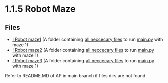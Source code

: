 # 1.1.5 Robot Maze

## Files

- [! Robot maze1](!%20Robot%20maze1) (A folder containing [all neccecary files](!%20Robot%20maze1/assets) to run [main.py](!%20Robot%20maze1/main.py) with maze 1)
- [! Robot maze2](!%20Robot%20maze2) (A folder containing [all neccecary files](!%20Robot%20maze2/assets) to run [main.py](!%20Robot%20maze2/main.py) with maze 1)
- [! Robot maze3](!%20Robot%20maze3) (A folder containing [all neccecary files](!%20Robot%20maze3/assets) to run [main.py](!%20Robot%20maze3/main.py) with maze 1)

Refer to README.MD of AP in main branch if files dirs are not found.
